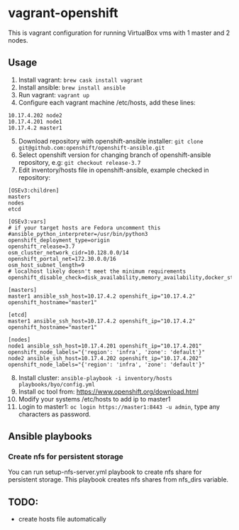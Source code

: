 # vagrant-openshift

This is vagrant configuration for running VirtualBox vms with 1 master and 2 nodes.

## Usage
1. Install vagrant: `brew cask install vagrant`
2. Install ansible: `brew install ansible`
3. Run vagrant: `vagrant up`
4. Configure each vagrant machine /etc/hosts, add these lines:
```
10.17.4.202 node2
10.17.4.201 node1
10.17.4.2 master1
```
5. Download repository with openshift-ansible installer: `git clone git@github.com:openshift/openshift-ansible.git`
6. Select openshift version for changing branch of openshift-ansible repository, e.g: `git checkout release-3.7`
7. Edit inventory/hosts file in openshift-ansible, example checked in repository:
```
[OSEv3:children]
masters
nodes
etcd

[OSEv3:vars]
# if your target hosts are Fedora uncomment this
#ansible_python_interpreter=/usr/bin/python3
openshift_deployment_type=origin
openshift_release=3.7
osm_cluster_network_cidr=10.128.0.0/14
openshift_portal_net=172.30.0.0/16
osm_host_subnet_length=9
# localhost likely doesn't meet the minimum requirements
openshift_disable_check=disk_availability,memory_availability,docker_storage

[masters]
master1 ansible_ssh_host=10.17.4.2 openshift_ip="10.17.4.2" openshift_hostname="master1"

[etcd]
master1 ansible_ssh_host=10.17.4.2 openshift_ip="10.17.4.2" openshift_hostname="master1"

[nodes]
node1 ansible_ssh_host=10.17.4.201 openshift_ip="10.17.4.201" openshift_node_labels="{'region': 'infra', 'zone': 'default'}"
node2 ansible_ssh_host=10.17.4.202 openshift_ip="10.17.4.202" openshift_node_labels="{'region': 'infra', 'zone': 'default'}"
```
8. Install cluster: `ansible-playbook -i inventory/hosts playbooks/byo/config.yml`
9. Install oc tool from: https://www.openshift.org/download.html
10. Modify your systems /etc/hosts to add ip to master1
11. Login to master1: `oc login https://master1:8443 -u admin`, type any characters as password.

## Ansible playbooks
### Create nfs for persistent storage
You can run setup-nfs-server.yml playbook to create nfs share for persistent storage.
This playbook creates nfs shares from nfs_dirs variable.

## TODO:
* create hosts file automatically
